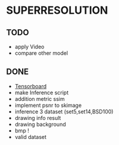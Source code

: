 # SUPERRESOLUTION
## TODO
* apply Video
* compare other model
## DONE
* [Tensorboard](https://github.com/yunjey/pytorch-tutorial/tree/master/tutorials/04-utils/tensorboard)
* make Inference script
* addition metric ssim
* implement psnr to skimage
* inference 3 dataset (set5,set14,BSD100)
* drawing info result
* drawing background
* bmp !
* valid dataset
